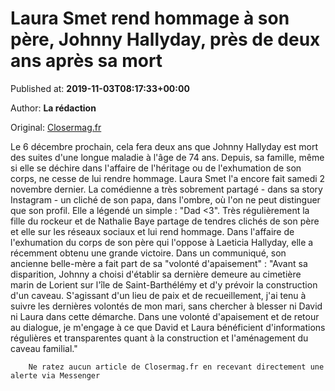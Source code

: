 
# Laura Smet rend hommage à son père, Johnny Hallyday, près de deux ans après sa mort

Published at: **2019-11-03T08:17:33+00:00**

Author: **La rédaction**

Original: [Closermag.fr](https://www.closermag.fr/people/laura-smet-rend-hommage-a-son-pere-johnny-hallyday-pres-de-deux-ans-apres-sa-mor-1043527)

Le 6 décembre prochain, cela fera deux ans que Johnny Hallyday est mort des suites d'une longue maladie à l'âge de 74 ans. Depuis, sa famille, même si elle se déchire dans l'affaire de l'héritage ou de l'exhumation de son corps, ne cesse de lui rendre hommage. Laura Smet l'a encore fait samedi 2 novembre dernier.
La comédienne a très sobrement partagé - dans sa story Instagram - un cliché de son papa, dans l'ombre, où l'on ne peut distinguer que son profil. Elle a légendé un simple : "Dad <3". Très régulièrement la fille du rockeur et de Nathalie Baye partage de tendres clichés de son père et elle sur les réseaux sociaux et lui rend hommage.
Dans l'affaire de l'exhumation du corps de son père qui l'oppose à Laeticia Hallyday, elle a récemment obtenu une grande victoire. Dans un communiqué, son ancienne belle-mère a fait part de sa "volonté d'apaisement" : "Avant sa disparition, Johnny a choisi d'établir sa dernière demeure au cimetière marin de Lorient sur l'île de Saint-Barthélémy et d'y prévoir la construction d'un caveau. S'agissant d'un lieu de paix et de recueillement, j'ai tenu à suivre les dernières volontés de mon mari, sans chercher à blesser ni David ni Laura dans cette démarche. Dans une volonté d'apaisement et de retour au dialogue, je m'engage à ce que David et Laura bénéficient d'informations régulières et transparentes quant à la construction et l'aménagement du caveau familial."

        Ne ratez aucun article de Closermag.fr en recevant directement une alerte via Messenger
      
